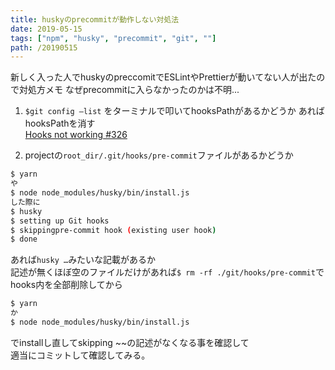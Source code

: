 ```yaml
---
title: huskyのprecommitが動作しない対処法
date: 2019-05-15
tags: ["npm", "husky", "precommit", "git", ""]
path: /20190515
---
```


新しく入った人でhuskyのpreccomitでESLintやPrettierが動いてない人が出たので対処方メモ
なぜprecommitに入らなかったのかは不明...


1. `$git config —list` をターミナルで叩いてhooksPathがあるかどうか
あればhooksPathを消す  
[Hooks not working #326](https://github.com/typicode/husky/issues/326#issuecomment-481260801)

2. projectの`root_dir/.git/hooks/pre-commit`ファイルがあるかどうか

```sh
$ yarn
や
$ node node_modules/husky/bin/install.js
した際に
$ husky
$ setting up Git hooks
$ skippingpre-commit hook (existing user hook)
$ done
```

あれば`husky …`みたいな記載があるか  
記述が無くほぼ空のファイルだけがあれば`$ rm -rf ./git/hooks/pre-commit`でhooks内を全部削除してから

```sh
$ yarn
か
$ node node_modules/husky/bin/install.js
```
でinstallし直してskipping ~~の記述がなくなる事を確認して  
適当にコミットして確認してみる。